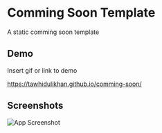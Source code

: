 
# Comming Soon Template

A static comming soon template

## Demo

Insert gif or link to demo

https://tawhidulikhan.github.io/comming-soon/

## Screenshots

![App Screenshot](https://i.postimg.cc/8CkTLb5N/Screenshot.png)

